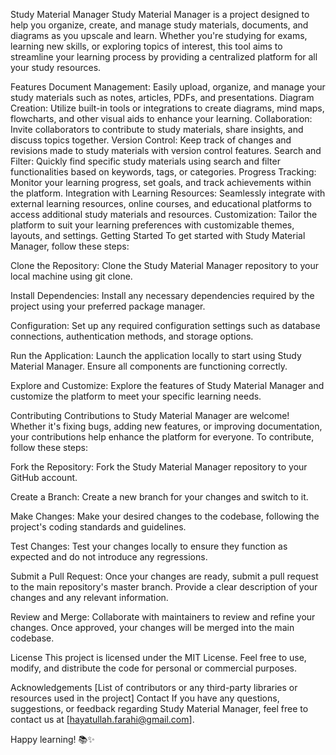 Study Material Manager
Study Material Manager is a project designed to help you organize, create, and manage study materials, documents, and diagrams as you upscale and learn. Whether you're studying for exams, learning new skills, or exploring topics of interest, this tool aims to streamline your learning process by providing a centralized platform for all your study resources.

Features
Document Management: Easily upload, organize, and manage your study materials such as notes, articles, PDFs, and presentations.
Diagram Creation: Utilize built-in tools or integrations to create diagrams, mind maps, flowcharts, and other visual aids to enhance your learning.
Collaboration: Invite collaborators to contribute to study materials, share insights, and discuss topics together.
Version Control: Keep track of changes and revisions made to study materials with version control features.
Search and Filter: Quickly find specific study materials using search and filter functionalities based on keywords, tags, or categories.
Progress Tracking: Monitor your learning progress, set goals, and track achievements within the platform.
Integration with Learning Resources: Seamlessly integrate with external learning resources, online courses, and educational platforms to access additional study materials and resources.
Customization: Tailor the platform to suit your learning preferences with customizable themes, layouts, and settings.
Getting Started
To get started with Study Material Manager, follow these steps:

Clone the Repository: Clone the Study Material Manager repository to your local machine using git clone.

Install Dependencies: Install any necessary dependencies required by the project using your preferred package manager.

Configuration: Set up any required configuration settings such as database connections, authentication methods, and storage options.

Run the Application: Launch the application locally to start using Study Material Manager. Ensure all components are functioning correctly.

Explore and Customize: Explore the features of Study Material Manager and customize the platform to meet your specific learning needs.

Contributing
Contributions to Study Material Manager are welcome! Whether it's fixing bugs, adding new features, or improving documentation, your contributions help enhance the platform for everyone. To contribute, follow these steps:

Fork the Repository: Fork the Study Material Manager repository to your GitHub account.

Create a Branch: Create a new branch for your changes and switch to it.

Make Changes: Make your desired changes to the codebase, following the project's coding standards and guidelines.

Test Changes: Test your changes locally to ensure they function as expected and do not introduce any regressions.

Submit a Pull Request: Once your changes are ready, submit a pull request to the main repository's master branch. Provide a clear description of your changes and any relevant information.

Review and Merge: Collaborate with maintainers to review and refine your changes. Once approved, your changes will be merged into the main codebase.

License
This project is licensed under the MIT License. Feel free to use, modify, and distribute the code for personal or commercial purposes.

Acknowledgements
[List of contributors or any third-party libraries or resources used in the project]
Contact
If you have any questions, suggestions, or feedback regarding Study Material Manager, feel free to contact us at [hayatullah.farahi@gmail.com].

Happy learning! 📚✨
